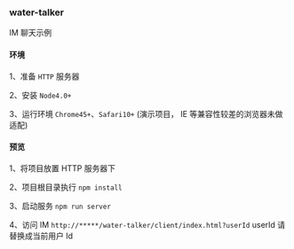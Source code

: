 ### water-talker

IM 聊天示例

#### 环境

1、准备 `HTTP` 服务器

2、安装 `Node4.0+` 

3、运行环境 `Chrome45+`、`Safari10+` (演示项目， IE 等兼容性较差的浏览器未做适配)

#### 预览

1、将项目放置 HTTP 服务器下

2、项目根目录执行 `npm install`

3、启动服务 `npm run server` 

4、访问 IM `http://*****/water-talker/client/index.html?userId` userId 请替换成当前用户 Id
